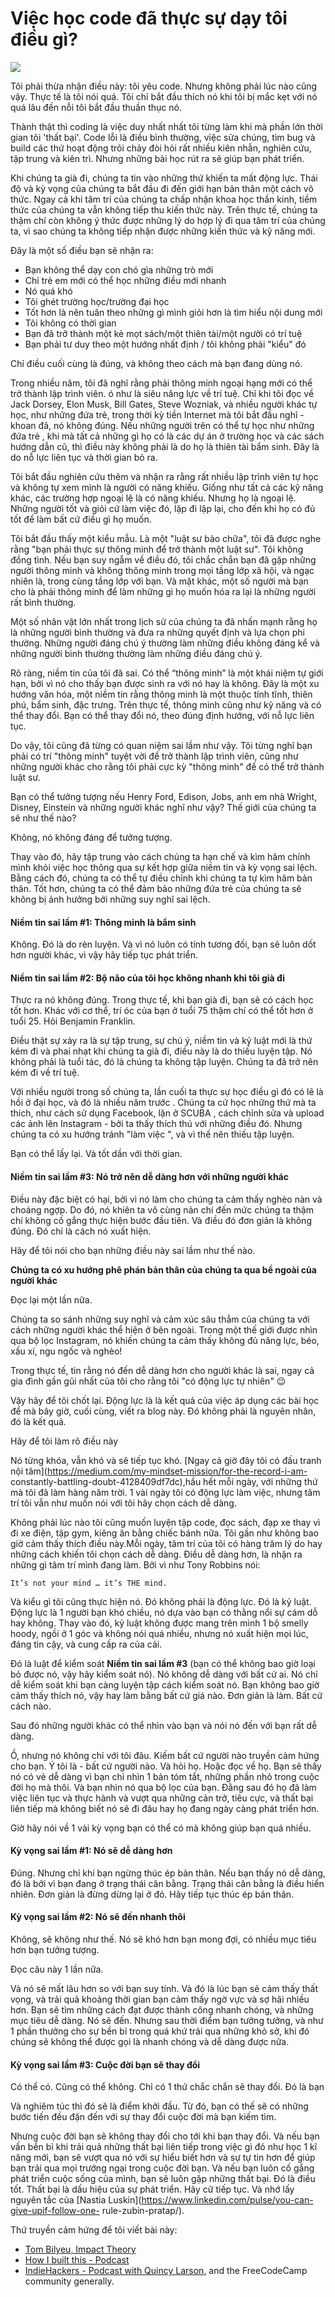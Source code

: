 
# Việc học code đã thực sự dạy tôi điều gì?

![](https://cdn-images-1.medium.com/max/1600/0*J2JVXY9dAT4Hg3hN)

Tôi phải thừa nhận điều này: tôi yêu code. Nhưng không phải lúc nào cũng vậy. Thực tế là tôi nói quá. Tôi chỉ bắt đầu thích nó khi tôi bị mắc kẹt với nó quá lâu đến nỗi tôi bắt đầu thuần thục nó.

Thành thật thì coding là việc duy nhất nhất tôi từng làm khi mà phần lớn thời gian tôi 'thất bại'. Code lỗi là điều bình thường, việc sửa chúng, tìm bug và build các thứ hoạt động trôi chảy đòi hỏi rất nhiều kiên nhẫn, nghiên cứu, tập trung và kiên trì. Nhưng những bài học rút ra sẽ giúp bạn phát triển.

Khi chúng ta già đi, chúng ta tin vào những thứ khiến ta mất động lực. Thái độ và kỳ vọng của chúng ta bắt đầu đi đến giới hạn bản thân một cách vô thức. Ngay cả khi tâm trí của chúng ta chấp nhận khoa học thần kinh, tiềm thức của chúng ta vẫn không tiếp thu kiến thức này. Trên thực tế, chúng ta thậm chí còn không ý thức được những lý do hợp lý đi qua tâm trí của chúng ta, vì sao chúng ta không tiếp nhận được những kiến thức và kỹ năng mới.  

Đây là một số điều bạn sẽ nhận ra: 

* Bạn không thể dạy con chó gìa những trò mới
* Chỉ trẻ em mới có thể học những điều mới nhanh
* Nó quá khó
* Tôi ghét trường học/trường đại học
* Tốt hơn là nên tuân theo những gì mình giỏi hơn là tìm hiểu nội dung mới
* Tôi không có thời gian
* Bạn đã trở thành một kẻ mọt sách/một thiên tài/một người có trí tuệ
* Bạn phải tư duy theo một hướng nhất định / tôi không phải "kiểu" đó

Chỉ điều cuối cùng là đúng, và không theo cách mà bạn đang dùng nó.  


Trong nhiều năm, tôi đã nghĩ rằng phải thông minh ngoại hạng mới có thể trở thành lập trình viên. ó như là siêu năng lực về trí tuệ. Chỉ khi tôi đọc về Jack Dorsey, Elon Musk, Bill Gates, Steve Wozniak, và nhiều người khác tự học, như những đứa trẻ, trong thời kỳ tiền Internet mà tôi bắt đầu nghĩ - khoan đã, nó không đúng. Nếu những người trên có thể tự học như những đứa trẻ , khi mà tất cả những gì họ có là các dự án ở trường học và các sách hướng dẫn cũ, thì điều này không phải là do họ là thiên tài bẩm sinh. Đây là do nỗ lực liên tục và thời gian bỏ ra.  

Tôi bắt đầu nghiên cứu thêm và nhận ra rằng rất nhiều lập trình viên tự học và không tự xem mình là người có năng khiếu. Giống như tất cả các kỹ năng khác, các trường hợp ngoại lệ là có năng khiếu. Nhưng họ là ngoại lệ. Những người tốt và giỏi cứ làm việc đó, lặp đi lặp lại, cho đến khi họ có đủ tốt để làm bất cứ điều gì họ muốn.  

Tôi bắt đầu thấy một kiểu mẫu. Là một "luật sư bào chữa", tôi đã được nghe rằng "bạn phải thực sự thông minh để trở thành một luật sư". Tôi không đồng tình. Nếu bạn suy ngẫm về điều đó, tôi chắc chắn bạn đã gặp những người thông minh và không thông minh trong mọi tầng lớp xã hội, và ngạc nhiên là, trong cùng tầng lớp với bạn. Và mặt khác, một số người mà bạn cho là phải thông minh để làm những gì họ muốn hóa ra lại là những người rất bình thường.  

Một số nhân vật lớn nhất trong lịch sử của chúng ta đã nhấn mạnh rằng họ là những người bình thường và đưa ra những quyết định và lựa chọn phi thường. Những người đáng chú ý thường làm những điều không đáng kể và những người bình thường thường làm những điều đáng chú ý.  

Rõ ràng, niềm tin của tôi đã sai. Có thể “thông minh” là một khái niệm tự giới hạn, bởi vì nó cho thấy bạn được sinh ra với nó hay là không. Đây là một xu hướng văn hóa, một niềm tin rằng thông minh là một thuộc tính tĩnh, thiên phú, bẩm sinh, đặc trưng. Trên thực tế, thông minh cũng như kỹ năng và có thể thay đổi. Bạn có thể thay đổi nó, theo đúng định hướng, với nỗ lực liên tục.  

Do vậy, tôi cũng đã từng có quan niệm sai lầm như vậy. Tôi từng nghĩ bạn phải có trí "thông minh" tuyệt vời để trở thành lập trình viên, cũng như những người khác cho rằng tôi phải cực kỳ "thông minh" để có thể trở thành luật sư.  

Bạn có thể tưởng tượng nếu Henry Ford, Edison, Jobs, anh em nhà Wright, Disney, Einstein và những người khác nghĩ như vậy? Thế giới của chúng ta sẽ như thế nào?  

Không, nó không đáng để tưởng tượng.  

Thay vào đó, hãy tập trung vào cách chúng ta hạn chế và kìm hãm chính mình khỏi việc học thông qua sự kết hợp giữa niềm tin và kỳ vọng sai lệch. Bằng cách đó, chúng ta có thể tự điều chỉnh khi chúng ta tự kìm hãm bản thân. Tốt hơn, chúng ta có thể đảm bảo những đứa trẻ của chúng ta sẽ không bị ảnh hưởng bởi những suy nghĩ sai lệch.
#### Niềm tin sai lầm #1: Thông minh là bẩm sinh  

Không. Đó là do rèn luyện. Và vì nó luôn có tính tương đối, bạn sẽ luôn dốt hơn người khác, vì vậy hãy tiếp tục phát triển.  

#### Niềm tin sai lầm #2: Bộ não của tôi học không nhanh khi tôi già đi  

Thực ra nó không đúng. Trong thực tế, khi bạn già đi, bạn sẽ có cách học tốt hơn. Khác với cơ thể, trí óc của bạn ở tuổi 75 thậm chí có thể tốt hơn ở tuổi 25. Hỏi Benjamin Franklin.  

Điều thật sự xảy ra là sự tập trung, sự chú ý, niềm tin và kỷ luật mới là thứ kém đi và phai nhạt khi chúng ta già đi, điều này là do thiếu luyện tập. Nó không phải là tuổi tác, đó là chúng ta không tập luyện. Chúng ta đã trở nên kém đi về trí tuệ.  

Với nhiều người trong số chúng ta, lần cuối ta thực sự học điều gì đó có lẽ là hồi ở đại học, và đó là nhiều năm trước . Chúng ta cứ học những thứ mà ta thích, như cách sử dụng Facebook, lặn ở SCUBA  , cách chỉnh sửa và upload các ảnh lên Instagram - bởi ta thấy thích thú với những điều đó. Nhưng chúng ta có xu hướng tránh "làm việc ", và vì thế nên thiếu tập luyện.  

Bạn có thể lấy lại. Và tốt dần với thời gian.  


#### Niềm tin sai lầm #3: Nó trở nên dễ dàng hơn với những người khác  

Điều này đặc biệt có hại, bởi vì nó làm cho chúng ta cảm thấy nghèo nàn và choáng ngợp. Do đó, nó khiên ta vô cùng nản chí đến mức chúng ta thậm chí không cố gắng thực hiện bước đầu tiên. Và điều đó đơn giản là không đúng. Đó chỉ là cách nó xuất hiện.  

Hãy để tôi nói cho bạn những điều này sai lầm như thế nào.  

**Chúng ta có xu hướng phê phán bản thân của chúng ta qua bề ngoài của người khác**  

Đọc lại một lần nữa.  

Chúng ta so sánh những suy nghĩ và cảm xúc sâu thẳm của chúng ta với cách những người khác thể hiện ở bên ngoài. Trong một thế giới được nhìn qua bộ lọc Instagram, nó khiến chúng ta cảm thấy không đủ năng lực, béo, xấu xí, ngu ngốc và nghèo!  

Trong thực tế, tin rằng nó đến dễ dàng hơn cho người khác là sai, ngay cả gia đình gần gũi nhất của tôi cho rằng tôi "có động lực tự nhiên" 😉  

Vậy hãy để tôi chốt lại. Động lực là là kết quả của việc áp dụng các bài học để mà bây giờ, cuối cùng, viết ra blog này. Đó không phải là nguyên nhân, đó là kết quả.  

Hãy để tôi làm rõ điều này  


Nó từng khóa, vẫn khó và sẽ tiếp tục khó. [Ngay cả giờ đây tôi có đấu tranh nội tâm](https://medium.com/my-mindset-mission/for-the-record-i-am-
constantly-battling-doubt-4128409df7dc),hầu hết mỗi ngày, với những thứ mà tôi đã làm hàng năm trời. 1 vài ngày tôi có động lực làm việc, nhưng tâm trí tôi vẫn như muốn nói với tôi hãy chọn cách dễ dàng.    

Không phải lúc nào tôi cũng muốn luyện tập code, đọc sách, đạp xe thay vì đi xe điện, tập gym, kiêng ăn bằng chiếc bánh nữa. Tôi gần như không bao giờ cảm thấy thích điều này.Mỗi ngày, tâm trí của tôi có hàng trăm lý do hay những cách khiến tôi chọn cách dễ dàng. Điều dễ dàng hơn, là nhận ra những gì tâm trí mình đang làm. Bởi vì như Tony Robbins nói:  

```
It’s not your mind … it’s THE mind.
```

Và kiểu gì tôi cũng thực hiện nó. Đó không phải là động lực. Đó là kỷ luật. Động lực là 1 người bạn khó chiều, nó dựa vào bạn có thằng nổi sự cám dỗ hay không. Thay vào đó, kỷ luật không được mang trên mình 1 bộ smelly hoody, ngồi ở 1 góc và không nói quá nhiều, nhưng nó xuất hiện mọi lúc, đáng tin cậy, và cung cấp ra của cải.  

Đó là luật để kiểm soát **Niềm tin sai lầm #3** (bạn có thể không bao giờ loại bỏ được nó, vậy hãy kiểm soát nó). Nó không dễ dàng với bất cứ ai. Nó chỉ dễ kiểm soát khi bạn càng luyện tập cách kiểm soát nó. Bạn không bao giờ cảm thấy thích nó, vậy hay làm bằng bất cứ giá nào. Đơn giản là làm. Bất cứ cách nào.  

Sau đó những người khác có thể nhìn vào bạn và nói nó đến với bạn rất dễ dàng.

Ồ, nhưng nó không chỉ với tôi đâu. Kiếm bất cứ người  nào truyền cảm hứng cho bạn. Ý tôi là - bất cứ người nào. Và hỏi họ. Hoặc đọc về họ. Bạn sẽ thấy nó có vẻ dễ dàng vì bạn chỉ nhìn  1 bản tóm tắt, những phần nhỏ trong cuộc đời họ mà thôi. Và bạn nhìn nó qua bộ lọc của bạn. Đằng sau đó họ đã làm việc liên tục và thực hành và  vượt qua những cản trở, tiêu cực, và thất bại liên tiếp  mà không biết nó sẽ đi đâu hay  họ đang  ngày càng phát triển hơn.  

Giờ hãy nói về 1 vài kỳ vọng bạn có thể có mà không giúp bạn quá nhiều.  
#### Kỳ vọng sai lầm #1: Nó sẽ dễ dàng hơn  

Đúng. Nhưng chỉ khi bạn ngừng thúc ép bản thân. Nếu bạn thấy nó dễ dàng, đó là bởi vì bạn  đang ở trạng thái cân bằng. Trạng thái cân bằng là điều hiển nhiên. Đơn giản là đừng dừng lại ở đó. Hãy tiếp tục thúc ép bản thân.  


#### Kỳ vọng sai lầm #2: Nó sẽ đến nhanh thôi  

Không, sẽ không như thế. Nó sẽ khó hơn bạn mong đợi, có nhiều mục tiêu hơn bạn tưởng tượng.  

Đọc câu này 1 lần nữa.  

Và nó sẽ mất lâu hơn so với bạn suy tính. Và đó là lúc bạn sẽ cảm thấy thất vọng, và trải quả khoảng thời gian bạn cảm thấy ngờ vực và sợ hãi nhiều hơn. Bạn sẽ tìm những cách đạt được thành công nhanh chóng, và những mục tiêu dễ dàng. Nó sẽ đến. Nhưng sau thời điểm bạn tưởng tưởng, và như 1 phần thưởng cho sự bền bỉ trong quá khứ trải qua những khỏ sở, khi đó chúng sẽ không thể được gọi là nhanh chóng và dễ dàng được nữa.  

#### Kỳ vọng sai lầm #3: Cuộc đời bạn sẽ thay đổi  

Có thể có. Cũng có thể không. Chỉ có 1 thứ chắc chắn sẽ thay đổi. Đó là bạn  

Và nghiêm túc thì đó sẽ là điểm khởi đầu. Từ đó, bạn có thế sẽ có những bước tiến đều đặn đến với sự thay đổi cuộc đời mà bạn kiếm tìm.  

Nhưng cuộc đời bạn sẽ không thay đổi cho tới khi bạn thay đổi. Và nếu bạn vấn bền bì khi trải quả những thất bại liên tiếp trong việc gì đó như học 1 kĩ năng mới, bạn sẽ  vượt qua nó với sự hiểu biết hơn và sự tự tin hơn để giúp bạn trải qua mọi trướng ngại trong cuộc đời bạn. Và nếu bạn luôn cố gắng phát triển cuộc sống của mình, bạn sẽ luôn gặp những thất bại. Đó là điều tốt. Thất bại là dấu hiệu của sự phát triển. Hãy cữ tiếp tục. Và nhớ lấy nguyên tắc của [Nastia Luskin](https://www.linkedin.com/pulse/you-can-give-upif-follow-one-
rule-zubin-pratap/).  

Thứ truyền cảm hứng để tôi viết bài này:

  * [Tom Bilyeu, Impact Theory](https://impacttheory.com)
  * [How I built this - Podcast](https://www.npr.org/podcasts/510313/how-i-built-this)
  * [IndieHackers - Podcast with Quincy Larson,](https://www.indiehackers.com/podcast/056-quincy-larson-of-freecodecamp) and the FreeCodeCamp community generally.


